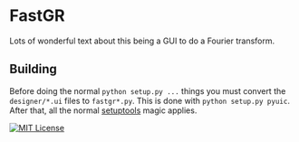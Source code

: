 FastGR
======

Lots of wonderful text about this being a GUI to do a Fourier transform.

Building
--------

Before doing the normal `python setup.py ...` things you must convert the
`designer/*.ui` files to `fastgr*.py`. This is done with
`python setup.py pyuic`. After that, all the normal
[setuptools](https://pythonhosted.org/setuptools/setuptools.html) magic applies.

[![MIT License](https://img.shields.io/badge/license-MIT-blue.svg)](http://opensource.org/licenses/MIT)

